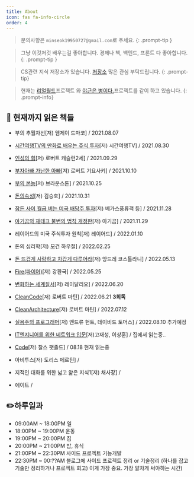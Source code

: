 ```yaml
---
title: About
icon: fas fa-info-circle
order: 4
---
```


> 문의사항은 `minseok19950727@gmail.com`로 주세요.
{: .prompt-tip }

> 그냥 이것저것 배우는걸 좋아합니다. 경제나 책, 백엔드, 프론트 다 좋아합니다.
{: .prompt-tip }

> CS관련 지식 저장소가 있습니다. [저장소](https://github.com/kkminseok/TIL_Interview) 많은 관심 부탁드립니다.
{: .prompt-tip}

> 현재는 [리얼월드](https://kkminseok.github.io/categories/real-world-spring/)프로젝트 와 [야근은 병이다.](https://glorious-double-0a3.notion.site/07cad79efc774ef0bed1c0a483701a97)프로젝트를 같이 하고 있습니다.
{: .prompt-info}


## 📖 현재까지 읽은 책들

- 부의 추월차선[저) 엠제이 드마코] / 2021.08.07

- [시간여행TV의 만화로 배우는 주식 투자](https://kkminseok.github.io/posts/book1/)[저) 시간여행TV] / 2021.08.30

- [인성의 힘](https://kkminseok.github.io/posts/book2/)[저) 로버트 캐슬런2세] / 2021.09.29

- [부자아빠 가난한 아빠](https://kkminseok.github.io/posts/book3/)[저) 로버트 기요사키] / 2021.10.10

- [부의 본능](https://kkminseok.github.io/posts/book4/)[저) 브라운스톤] / 2021.10.25

- [돈의속성](https://kkminseok.github.io/posts/book5/)[저) 김승호] / 2021.10.31

- [잠든 사이 월급 버는 미국 배당주 투자](https://kkminseok.github.io/posts/book6/)[저) 베가스풍류객 등] / 2021.11.28

- [아기곰의 재테크 불변의 법칙 개정판](https://kkminseok.github.io/posts/book7/)[저) 아기곰] / 2021.11.29

- 레이어드의 미국 주식투자 원칙[저) 레이어드] / 2022.01.10

- 돈의 심리학[저) 모건 하우절] / 2022.02.25

- [돈 뜨겁게 사랑하고 차갑게 다루어라](https://kkminseok.github.io/posts/book8/)[저) 앙드레 코스톨라니] / 2022.05.13

- [Fire(파이어)](https://kkminseok.github.io/posts/book9/)[저) 강환국] / 2022.05.25

- [변화하는 세계질서](https://kkminseok.github.io/posts/book10/)[저) 레이달리오] / 2022.06.20

- [CleanCode](https://kkminseok.github.io/posts/book11/)[저) 로버트 마틴] / 2022.06.21 **3회독**

- [CleanArchitecture](https://kkminseok.github.io/posts/book12/)[저) 로버트 마틴] / 2022.07.12 

- [실용주의 프로그래머]()[저) 앤드류 헌트, 데이비드 토머스] / 2022.08.10 추가예정

- [IT엔지니어를 위한 네트워크 입문]()[저)고재성, 이상훈] / 집에서 읽는중..

- [Code]()[저) 찰스 팻졸드] / 08.18 현재 읽는중

- 아비투스[저) 도리스 메르틴] / 

- 지적인 대화를 위한 넓고 얉은 지식1[저) 채사장] /

- 에이트 / 

## ✏️하루일과

- 09:00AM ~ 18:00PM 일
- 18:00PM ~ 19:00PM 운동
- 19:00PM ~ 20:00PM 집
- 20:00PM ~ 21:00PM 밥, 휴식
- 21:00PM ~ 22:30PM 사이드 프로젝트 기능개발
- 22:30PM ~ 00:??AM 블로그에 사이드 프로젝트 정리 or 기술정리 (하나를 잡고 기술만 정리하거나 프로젝트 회고) 이게 가장 중요. 가장 알차게 써야하는 시간)